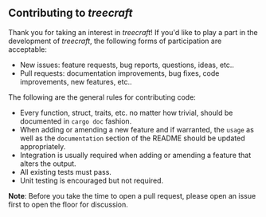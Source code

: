 ## Contributing to *treecraft*

Thank you for taking an interest in *treecraft*! If you'd like to play a part in the development of *treecraft*, the following forms of participation are acceptable:
  * New issues: feature requests, bug reports, questions, ideas, etc..
  * Pull requests: documentation improvements, bug fixes, code improvements, new features, etc..

The following are the general rules for contributing code:
  * Every function, struct, traits, etc. no matter how trivial, should be documented in `cargo doc` fashion.
  * When adding or amending a new feature and if warranted, the `usage` as well as the `documentation` section of the README should be updated appropriately.
  * Integration is usually required when adding or amending a feature that alters the output.
  * All existing tests must pass.
  * Unit testing is encouraged but not required.

**Note**: Before you take the time to open a pull request, please open an issue first to open the floor for discussion.
